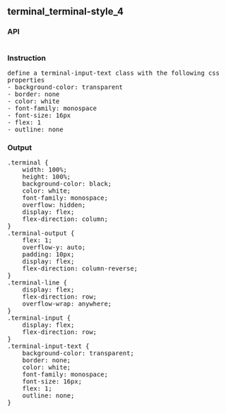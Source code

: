 ## terminal_terminal-style_4
### API
<pre style='text-wrap: wrap'></pre>
### Instruction
<pre style='text-wrap: wrap'>define a terminal-input-text class with the following css properties
- background-color: transparent
- border: none
- color: white
- font-family: monospace
- font-size: 16px
- flex: 1
- outline: none</pre>
### Output
<pre style='text-wrap: wrap'>.terminal {
    width: 100%;
    height: 100%;
    background-color: black;
    color: white;
    font-family: monospace;
    overflow: hidden;
    display: flex;
    flex-direction: column;
}
.terminal-output {
    flex: 1;
    overflow-y: auto;
    padding: 10px;
    display: flex;
    flex-direction: column-reverse;
}
.terminal-line {
    display: flex;
    flex-direction: row;
    overflow-wrap: anywhere;
}
.terminal-input {
    display: flex;
    flex-direction: row;
}
.terminal-input-text {
    background-color: transparent;
    border: none;
    color: white;
    font-family: monospace;
    font-size: 16px;
    flex: 1;
    outline: none;
}
</pre>
